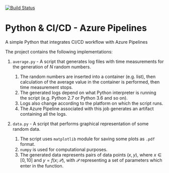 [![Build Status](https://robertpoenaru.visualstudio.com/test-pipelines/_apis/build/status/basavyr.python-azure-pipelines?branchName=master)](https://robertpoenaru.visualstudio.com/test-pipelines/_build/latest?definitionId=1&branchName=master)

# Python & CI/CD - Azure Pipelines
A simple Python that integrates CI/CD workflow with Azure Pipelines

The project contains the following implementations:

1. `average.py` - A script that generates log files with time measurements for the generation of $N$ random numbers.
   1. The random numbers are inserted into a container (e.g. list), then calculation of the average value in the container is performed, then time measurement stops.
   2. The generated logs depend on what Python interpreter is running the script (e.g. Python 2.7 or Python 3.6 and so on).
   3. Logs also change according to the platform on which the script runs.
   4. The Azure Pipeline associated with this job generates an artifact containing all the logs.

2. `data.py` - A script that performs graphical representation of some random data.
   1. The script uses `matplotlib` module for saving some plots as `.pdf` format.
   2. `numpy` is used for computational purposes.
   3. The generated data represents pairs of data points $(x,y)$, where $x\in[0,10]$ and $y=f(x;\mathcal{P})$, with $\mathcal{P}$ representing a set of parameters which enter in the function.
